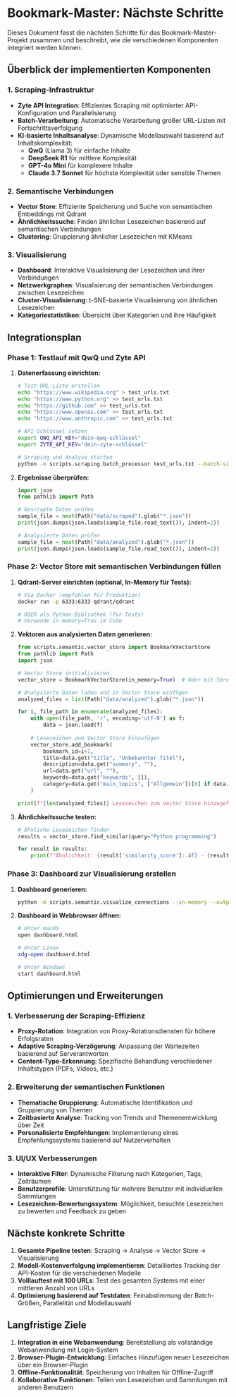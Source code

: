 # Bookmark-Master: Nächste Schritte

Dieses Dokument fasst die nächsten Schritte für das Bookmark-Master-Projekt zusammen und beschreibt, wie die verschiedenen Komponenten integriert werden können.

## Überblick der implementierten Komponenten

### 1. Scraping-Infrastruktur

- **Zyte API Integration**: Effizientes Scraping mit optimierter API-Konfiguration und Parallelisierung
- **Batch-Verarbeitung**: Automatische Verarbeitung großer URL-Listen mit Fortschrittsverfolgung
- **KI-basierte Inhaltsanalyse**: Dynamische Modellauswahl basierend auf Inhaltskomplexität:
  - **QwQ** (Llama 3) für einfache Inhalte
  - **DeepSeek R1** für mittlere Komplexität
  - **GPT-4o Mini** für komplexere Inhalte
  - **Claude 3.7 Sonnet** für höchste Komplexität oder sensible Themen

### 2. Semantische Verbindungen

- **Vector Store**: Effiziente Speicherung und Suche von semantischen Embeddings mit Qdrant
- **Ähnlichkeitssuche**: Finden ähnlicher Lesezeichen basierend auf semantischen Verbindungen
- **Clustering**: Gruppierung ähnlicher Lesezeichen mit KMeans

### 3. Visualisierung

- **Dashboard**: Interaktive Visualisierung der Lesezeichen und ihrer Verbindungen
- **Netzwerkgraphen**: Visualisierung der semantischen Verbindungen zwischen Lesezeichen
- **Cluster-Visualisierung**: t-SNE-basierte Visualisierung von ähnlichen Lesezeichen
- **Kategoriestatistiken**: Übersicht über Kategorien und ihre Häufigkeit

## Integrationsplan

### Phase 1: Testlauf mit QwQ und Zyte API

1. **Datenerfassung einrichten:**
   ```bash
   # Test-URL-Liste erstellen
   echo "https://www.wikipedia.org" > test_urls.txt
   echo "https://www.python.org" >> test_urls.txt
   echo "https://github.com" >> test_urls.txt
   echo "https://www.openai.com" >> test_urls.txt
   echo "https://www.anthropic.com" >> test_urls.txt
   
   # API-Schlüssel setzen
   export QWQ_API_KEY="dein-qwq-schlüssel"
   export ZYTE_API_KEY="dein-zyte-schlüssel"
   
   # Scraping und Analyse starten
   python -m scripts.scraping.batch_processor test_urls.txt --batch-size 2
   ```

2. **Ergebnisse überprüfen:**
   ```python
   import json
   from pathlib import Path
   
   # Gescrapte Daten prüfen
   sample_file = next(Path("data/scraped").glob("*.json"))
   print(json.dumps(json.loads(sample_file.read_text()), indent=2))
   
   # Analysierte Daten prüfen
   sample_file = next(Path("data/analyzed").glob("*.json"))
   print(json.dumps(json.loads(sample_file.read_text()), indent=2))
   ```

### Phase 2: Vector Store mit semantischen Verbindungen füllen

1. **Qdrant-Server einrichten (optional, In-Memory für Tests):**
   ```bash
   # Via Docker (empfohlen für Produktion)
   docker run -p 6333:6333 qdrant/qdrant
   
   # ODER als Python-Bibliothek (für Tests)
   # Verwende in-memory=True im Code
   ```

2. **Vektoren aus analysierten Daten generieren:**
   ```python
   from scripts.semantic.vector_store import BookmarkVectorStore
   from pathlib import Path
   import json
   
   # Vector Store initialisieren
   vector_store = BookmarkVectorStore(in_memory=True)  # Oder mit Server: host="localhost", port=6333
   
   # Analysierte Daten laden und in Vector Store einfügen
   analyzed_files = list(Path("data/analyzed").glob("*.json"))
   
   for i, file_path in enumerate(analyzed_files):
       with open(file_path, 'r', encoding='utf-8') as f:
           data = json.load(f)
           
       # Lesezeichen zum Vector Store hinzufügen
       vector_store.add_bookmark(
           bookmark_id=i+1,
           title=data.get("title", "Unbekannter Titel"),
           description=data.get("summary", ""),
           url=data.get("url", ""),
           keywords=data.get("keywords", []),
           category=data.get("main_topics", ["Allgemein"])[0] if data.get("main_topics") else "Allgemein"
       )
   
   print(f"{len(analyzed_files)} Lesezeichen zum Vector Store hinzugefügt.")
   ```

3. **Ähnlichkeitssuche testen:**
   ```python
   # Ähnliche Lesezeichen finden
   results = vector_store.find_similar(query="Python programming")
   
   for result in results:
       print(f"Ähnlichkeit: {result['similarity_score']:.4f} - {result['title']}")
   ```

### Phase 3: Dashboard zur Visualisierung erstellen

1. **Dashboard generieren:**
   ```bash
   python -m scripts.semantic.visualize_connections --in-memory --output dashboard.html
   ```

2. **Dashboard in Webbrowser öffnen:**
   ```bash
   # Unter macOS
   open dashboard.html
   
   # Unter Linux
   xdg-open dashboard.html
   
   # Unter Windows
   start dashboard.html
   ```

## Optimierungen und Erweiterungen

### 1. Verbesserung der Scraping-Effizienz

- **Proxy-Rotation**: Integration von Proxy-Rotationsdiensten für höhere Erfolgsraten
- **Adaptive Scraping-Verzögerung**: Anpassung der Wartezeiten basierend auf Serverantworten
- **Content-Type-Erkennung**: Spezifische Behandlung verschiedener Inhaltstypen (PDFs, Videos, etc.)

### 2. Erweiterung der semantischen Funktionen

- **Thematische Gruppierung**: Automatische Identifikation und Gruppierung von Themen
- **Zeitbasierte Analyse**: Tracking von Trends und Themenentwicklung über Zeit
- **Personalisierte Empfehlungen**: Implementierung eines Empfehlungssystems basierend auf Nutzerverhalten

### 3. UI/UX Verbesserungen

- **Interaktive Filter**: Dynamische Filterung nach Kategorien, Tags, Zeiträumen
- **Benutzerprofile**: Unterstützung für mehrere Benutzer mit individuellen Sammlungen
- **Lesezeichen-Bewertungssystem**: Möglichkeit, besuchte Lesezeichen zu bewerten und Feedback zu geben

## Nächste konkrete Schritte

1. **Gesamte Pipeline testen**: Scraping → Analyse → Vector Store → Visualisierung
2. **Modell-Kostenverfolgung implementieren**: Detailliertes Tracking der API-Kosten für die verschiedenen Modelle
3. **Volllauftest mit 100 URLs**: Test des gesamten Systems mit einer mittleren Anzahl von URLs
4. **Optimierung basierend auf Testdaten**: Feinabstimmung der Batch-Größen, Parallelität und Modellauswahl

## Langfristige Ziele

1. **Integration in eine Webanwendung**: Bereitstellung als vollständige Webanwendung mit Login-System
2. **Browser-Plugin-Entwicklung**: Einfaches Hinzufügen neuer Lesezeichen über ein Browser-Plugin
3. **Offline-Funktionalität**: Speicherung von Inhalten für Offline-Zugriff
4. **Kollaborative Funktionen**: Teilen von Lesezeichen und Sammlungen mit anderen Benutzern 